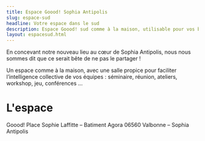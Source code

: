 ```yaml
---
title: Espace Goood! Sophia Antipolis
slug: espace-sud
headline: Votre espace dans le sud
description: Espace Goood! sud comme à la maison, utilisable pour vos besoins
layout: espacesud.html
---
```


En concevant notre nouveau lieu au cœur de Sophia Antipolis, nous nous sommes dit que ce serait bête de ne pas le partager !

Un espace comme à la maison, avec une salle propice pour faciliter l’intelligence collective de vos équipes : séminaire, réunion, ateliers, workshop, jeu, conférences …

# L'espace #
Goood! Place Sophie Laffitte – Batiment Agora 
06560 Valbonne – Sophia Antipolis